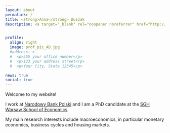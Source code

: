 ```yaml
---
layout: about
permalink: /
title: <strong>Anna</strong> Duszak
description: <a target="_blank" rel="noopener noreferrer" href="http://www.nbp.pl/homen.aspx?f=/srodeken.htm">NBP</a> and <a target="_blank" rel="noopener noreferrer" href="http://www.sgh.waw.pl/en">SGH</a>


profile:
  align: right
  image: prof_pic_AD.jpg
  #address: >
  #  <p>555 your office number</p>
  #  <p>123 your address street</p>
  #  <p>Your City, State 12345</p>

news: true
social: true
---
```


Welcome to my website!

I work at <a target="_blank" rel="noopener noreferrer" href="http://www.nbp.pl/homen.aspx?f=/srodeken.htm">Narodowy Bank Polski</a> and I am a PhD candidate at the <a target="_blank" rel="noopener noreferrer" href="http://www.sgh.waw.pl/en">SGH Warsaw School of Economics</a>.

My main research interests include macroeconomics, in particular monetary economics, business cycles and housing markets.
